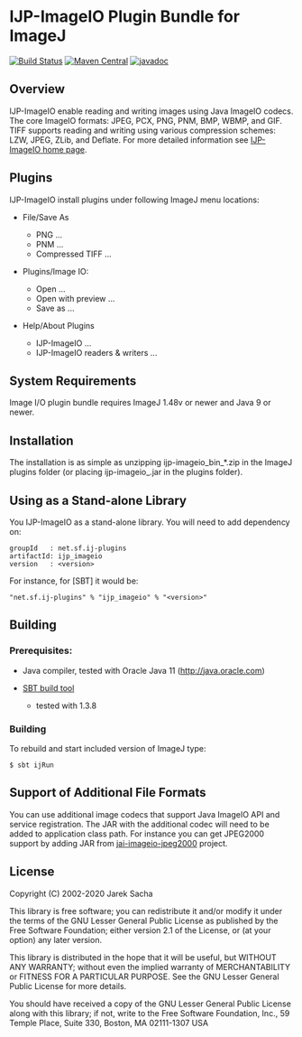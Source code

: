 ﻿IJP-ImageIO Plugin Bundle for ImageJ
====================================

[![Build Status](https://travis-ci.org/ij-plugins/ijp-imageio.svg?branch=master)](https://travis-ci.org/ij-plugins/ijp-imageio) 
[![Maven Central](https://maven-badges.herokuapp.com/maven-central/net.sf.ij-plugins/ijp_imageio/badge.svg)](https://maven-badges.herokuapp.com/maven-central/net.sf.ij-plugins/ijp_imageio)
[![javadoc](https://javadoc-badge.appspot.com/net.sf.ij-plugins/ijp_imageio.svg?label=javadoc)](https://javadoc-badge.appspot.com/net.sf.ij-plugins/ijp_imageio)


Overview
--------

IJP-ImageIO enable reading and writing images using Java ImageIO codecs. The core ImageIO formats: JPEG, PCX, PNG, PNM, BMP, WBMP, and GIF. TIFF supports reading and writing using various compression schemes: LZW, JPEG,
ZLib, and Deflate. For more detailed information see [IJP-ImageIO home page](http://ij-plugins.sf.net/plugins/imageio).


Plugins
-------

IJP-ImageIO install plugins under following ImageJ menu locations:

* File/Save As
  - PNG ...
  - PNM ...
  - Compressed TIFF ...
  
* Plugins/Image IO:
  - Open ...
  - Open with preview ...
  - Save as ...
  
* Help/About Plugins
  - IJP-ImageIO ...
  - IJP-ImageIO readers & writers ...


System Requirements
-------------------

Image I/O plugin bundle requires ImageJ 1.48v or newer and Java 9 or newer.


Installation
------------

The installation is as simple as unzipping ijp-imageio_bin_*.zip in the
ImageJ plugins folder (or placing ijp-imageio_.jar in the plugins folder).


Using as a Stand-alone Library
------------------------------

You IJP-ImageIO as a stand-alone library. You will need to add dependency on:

```
groupId   : net.sf.ij-plugins
artifactId: ijp_imageio
version   : <version>
```
For instance, for [SBT] it would be:

```
"net.sf.ij-plugins" % "ijp_imageio" % "<version>"
```

Building
-----------------------------------

### Prerequisites:
  * Java compiler, tested with Oracle Java 11 (http://java.oracle.com)

  * [SBT build tool](https://www.scala-sbt.org/)
    - tested with 1.3.8
    
### Building

To rebuild and start included version of ImageJ type:
```
$ sbt ijRun
```

Support of Additional File Formats
----------------------------------

You can use additional image codecs that support Java ImageIO API and service registration. The JAR with the additional codec will need to be added to application class path. For instance you can get JPEG2000 support by adding JAR from [jai-imageio-jpeg2000](https://github.com/jai-imageio/jai-imageio-jpeg2000) project.

License
-------

Copyright (C) 2002-2020 Jarek Sacha

This library is free software; you can redistribute it and/or modify it
under the terms of the GNU Lesser General Public License as published by
the Free Software Foundation; either version 2.1 of the License, or (at
your option) any later version.

This library is distributed in the hope that it will be useful, but
WITHOUT ANY WARRANTY; without even the implied warranty of
MERCHANTABILITY or FITNESS FOR A PARTICULAR PURPOSE.  See the GNU Lesser
General Public License for more details.


You should have received a copy of the GNU Lesser General Public License
along with this library; if not, write to the Free Software Foundation,
Inc., 59 Temple Place, Suite 330, Boston, MA  02111-1307  USA